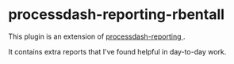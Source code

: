 # processdash-reporting-rbentall

This plugin is an extension of [processdash-reporting ](https://github.com/dtuma/processdash-reporting-demo).

It contains extra reports that I've found helpful in day-to-day work.
